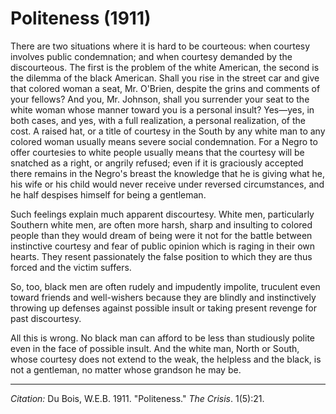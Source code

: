 <!--
title:   Politeness
author:  Du Bois, W.E.B.
journal: The Crisis
year:    1911
volume:  1
issue:   5
pages:   21
-->
# Politeness (1911)

There are two situations where it is hard to be courteous: when courtesy involves public condemnation; and when courtesy demanded by the discourteous. The first is the problem of the white American, the second is the dilemma of the black American. Shall you rise in the street car and give that colored woman a seat, Mr. O'Brien, despite the grins and comments of your fellows? And you, Mr. Johnson, shall you surrender your seat to the white woman whose manner toward you is a personal insult? Yes—yes, in both cases, and yes, with a full realization, a personal realization, of the cost. A raised hat, or a title of courtesy in the South by any white man to any colored woman usually means severe social condemnation. For a Negro to offer courtesies to white people usually means that the courtesy will be snatched as a right, or angrily refused; even if it is graciously accepted there remains in the Negro's breast the knowledge that he is giving what he, his wife or his child would never receive under reversed circumstances, and he half despises himself for being a gentleman.

Such feelings explain much apparent discourtesy. White men, particularly Southern white men, are often more harsh, sharp and insulting to colored people than they would dream of being were it not for the battle between instinctive courtesy and fear of public opinion which is raging in their own hearts. They resent passionately the false position to which they are thus forced and the victim suffers.

So, too, black men are often rudely and impudently impolite, truculent even toward friends and well-wishers because they are blindly and instinctively throwing up defenses against possible insult or taking present revenge for past discourtesy.

All this is wrong. No black man can afford to be less than studiously polite even in the face of possible insult. And the white man, North or South, whose courtesy does not extend to the weak, the helpless and the black, is not a gentleman, no matter whose grandson he may be.

_________________
*Citation:* Du Bois, W.E.B. 1911. "Politeness." *The Crisis*. 1(5):21.
